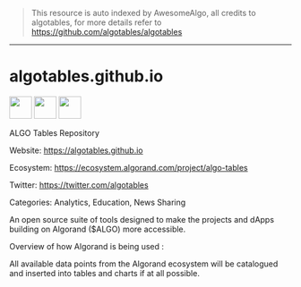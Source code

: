 > This resource is auto indexed by AwesomeAlgo, all credits to algotables, for more details refer to https://github.com/algotables/algotables

---

# algotables.github.io

<img src="https://github.com/algotables/algotables.github.io/blob/main/loading3.gif" width="40" height="40" /> <img src="https://github.com/algotables/algotables.github.io/blob/main/loading3.gif" width="40" height="40" /> <img src="https://github.com/algotables/algotables.github.io/blob/main/loading3.gif" width="40" height="40" />

ALGO Tables Repository

Website: https://algotables.github.io

Ecosystem: https://ecosystem.algorand.com/project/algo-tables

Twitter: https://twitter.com/algotables

Categories: Analytics, Education, News Sharing

An open source suite of tools designed to make the projects and dApps building on Algorand ($ALGO) more accessible.

Overview of how Algorand is being used :

All available data points from the Algorand ecosystem will be catalogued and inserted into tables and charts if at all possible.
